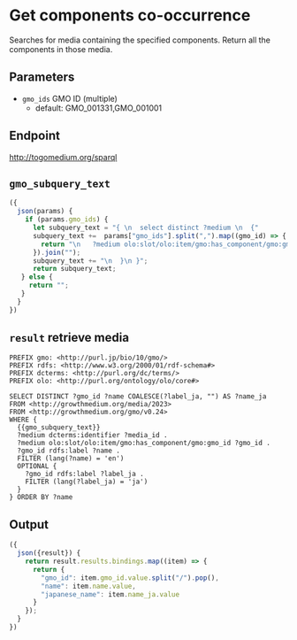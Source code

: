 # Get components co-occurrence
Searches for media containing the specified components. Return all the components in those media.

## Parameters

* `gmo_ids` GMO ID (multiple)
  * default: GMO_001331,GMO_001001

## Endpoint

http://togomedium.org/sparql

## `gmo_subquery_text`
```javascript
({
  json(params) {
    if (params.gmo_ids) {
      let subquery_text = "{ \n  select distinct ?medium \n  {"
      subquery_text +=  params["gmo_ids"].split(",").map((gmo_id) => {
        return "\n   ?medium olo:slot/olo:item/gmo:has_component/gmo:gmo_id gmo:" + gmo_id.trim()  + "."
      }).join("");
      subquery_text += "\n  }\n }";
      return subquery_text;
   } else {
     return "";
   }
  }
})
```

## `result` retrieve media

```sparql
PREFIX gmo: <http://purl.jp/bio/10/gmo/>
PREFIX rdfs: <http://www.w3.org/2000/01/rdf-schema#>
PREFIX dcterms: <http://purl.org/dc/terms/>
PREFIX olo: <http://purl.org/ontology/olo/core#>

SELECT DISTINCT ?gmo_id ?name COALESCE(?label_ja, "") AS ?name_ja
FROM <http://growthmedium.org/media/2023>
FROM <http://growthmedium.org/gmo/v0.24>
WHERE {
  {{gmo_subquery_text}}
  ?medium dcterms:identifier ?media_id .
  ?medium olo:slot/olo:item/gmo:has_component/gmo:gmo_id ?gmo_id .
  ?gmo_id rdfs:label ?name .
  FILTER (lang(?name) = 'en')
  OPTIONAL {
    ?gmo_id rdfs:label ?label_ja .
    FILTER (lang(?label_ja) = 'ja')
  }
} ORDER BY ?name
```

## Output

```javascript
({
  json({result}) {
	return result.results.bindings.map((item) => {
      return {
        "gmo_id": item.gmo_id.value.split("/").pop(),
        "name": item.name.value,
        "japanese_name": item.name_ja.value
      }
    });
  }
})
```